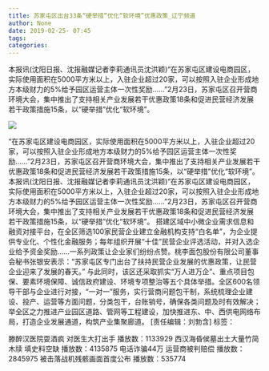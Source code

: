 ```yaml
---
title: 苏家屯区出台33条“硬举措”优化“软环境”优惠政策_辽宁频道
author: None
date: 2019-02-25- 07:45
tags: 
categories: 
---
```

本报讯(沈阳日报、沈报融媒记者李莉通讯员沈洪颖)“在苏家屯区建设电商园区，实际使用面积在5000平方米以上，入驻企业超过20家，可以按照入驻企业形成地方本级财力的5%给予园区运营主体一次性奖励……”2月23日，苏家屯区召开营商环境大会，集中推出了支持相关产业发展若干优惠政策18条和促进民营经济发展若干政策措施15条，以“硬举措”优化“软环境”。
<!-- more -->
                
<img align="center" border="0" src="http://p2.ifengimg.com/a/2016/0810/204c433878d5cf9size1_w16_h16.png" />
                
            
“在苏家屯区建设电商园区，实际使用面积在5000平方米以上，入驻企业超过20家，可以按照入驻企业形成地方本级财力的5%给予园区运营主体一次性奖励……”2月23日，苏家屯区召开营商环境大会，集中推出了支持相关产业发展若干优惠政策18条和促进民营经济发展若干政策措施15条，以“硬举措”优化“软环境”。
本报讯(沈阳日报、沈报融媒记者李莉通讯员沈洪颖)“在苏家屯区建设电商园区，实际使用面积在5000平方米以上，入驻企业超过20家，可以按照入驻企业形成地方本级财力的5%给予园区运营主体一次性奖励……”2月23日，苏家屯区召开营商环境大会，集中推出了支持相关产业发展若干优惠政策18条和促进民营经济发展若干政策措施15条，以“硬举措”优化“软环境”。
搭建区域中小微企业需求信息和融资对接平台，在全区筛选100家民营企业建立金融机构支持“白名单”，为企业提供专业化、个性化金融服务；每年组织开展“十佳”民营企业评选活动，并对入选企业给予资金奖励……一系列政策让企业家们纷纷点赞。桃李面包股份有限公司董事会秘书张银安表示：“苏家屯区专门出台了扶持民营企业发展的优惠政策，让民营企业迎来了发展的春天。”
与此同时，该区还采取抓实“万人进万企”、重点项目包保、要素环境保障、诚信政府建设、环境专项整治等五个具体举措。全区600名领导干部与企业进行对接，“一对一”服务，实行营商问题包干制，系统梳理企业建设、投产、运营等方面问题，分类包干，台账销号，确保各类问题及时有效解决；举全区之力推进产业园区道路、管网等工程建设，加快推进东、中、西供电网络布局，打造企业发展通道，构筑产业集聚廊道。
[责任编辑：刘勃含]
标签：
 
             
滕醉汉医院耍酒疯 对医生大打出手
播放数：1133929
西汉海昏侯墓出土大量竹简木牍 填史料空缺
播放数：4135875
电话诈骗44万 运营商被判赔偿
播放数：2845975
被击落战机残骸画面首度公布
播放数：535774
